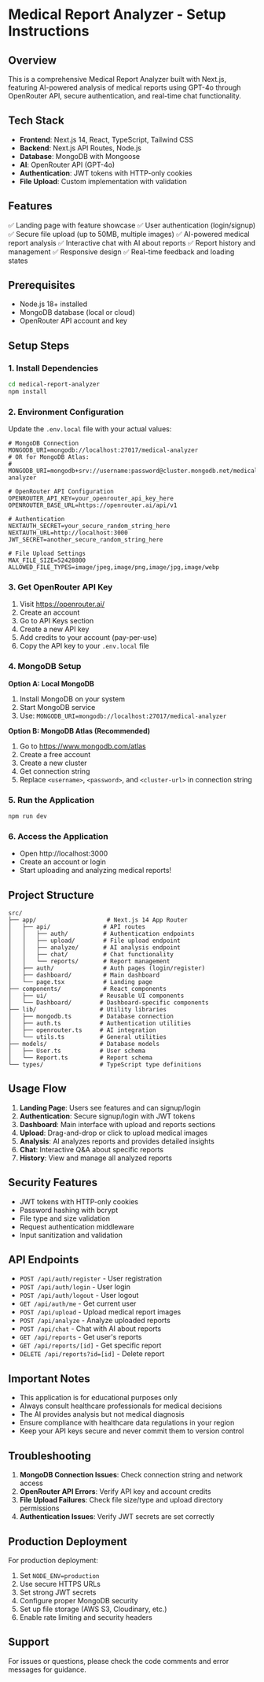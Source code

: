 # Medical Report Analyzer - Setup Instructions

## Overview
This is a comprehensive Medical Report Analyzer built with Next.js, featuring AI-powered analysis of medical reports using GPT-4o through OpenRouter API, secure authentication, and real-time chat functionality.

## Tech Stack
- **Frontend**: Next.js 14, React, TypeScript, Tailwind CSS
- **Backend**: Next.js API Routes, Node.js
- **Database**: MongoDB with Mongoose
- **AI**: OpenRouter API (GPT-4o)
- **Authentication**: JWT tokens with HTTP-only cookies
- **File Upload**: Custom implementation with validation

## Features
✅ Landing page with feature showcase
✅ User authentication (login/signup)
✅ Secure file upload (up to 50MB, multiple images)
✅ AI-powered medical report analysis
✅ Interactive chat with AI about reports
✅ Report history and management
✅ Responsive design
✅ Real-time feedback and loading states

## Prerequisites
- Node.js 18+ installed
- MongoDB database (local or cloud)
- OpenRouter API account and key

## Setup Steps

### 1. Install Dependencies
```bash
cd medical-report-analyzer
npm install
```

### 2. Environment Configuration
Update the `.env.local` file with your actual values:

```env
# MongoDB Connection
MONGODB_URI=mongodb://localhost:27017/medical-analyzer
# OR for MongoDB Atlas:
# MONGODB_URI=mongodb+srv://username:password@cluster.mongodb.net/medical-analyzer

# OpenRouter API Configuration
OPENROUTER_API_KEY=your_openrouter_api_key_here
OPENROUTER_BASE_URL=https://openrouter.ai/api/v1

# Authentication
NEXTAUTH_SECRET=your_secure_random_string_here
NEXTAUTH_URL=http://localhost:3000
JWT_SECRET=another_secure_random_string_here

# File Upload Settings
MAX_FILE_SIZE=52428800
ALLOWED_FILE_TYPES=image/jpeg,image/png,image/jpg,image/webp
```

### 3. Get OpenRouter API Key
1. Visit https://openrouter.ai/
2. Create an account
3. Go to API Keys section
4. Create a new API key
5. Add credits to your account (pay-per-use)
6. Copy the API key to your `.env.local` file

### 4. MongoDB Setup
**Option A: Local MongoDB**
1. Install MongoDB on your system
2. Start MongoDB service
3. Use: `MONGODB_URI=mongodb://localhost:27017/medical-analyzer`

**Option B: MongoDB Atlas (Recommended)**
1. Go to https://www.mongodb.com/atlas
2. Create a free account
3. Create a new cluster
4. Get connection string
5. Replace `<username>`, `<password>`, and `<cluster-url>` in connection string

### 5. Run the Application
```bash
npm run dev
```

### 6. Access the Application
- Open http://localhost:3000
- Create an account or login
- Start uploading and analyzing medical reports!

## Project Structure
```
src/
├── app/                    # Next.js 14 App Router
│   ├── api/               # API routes
│   │   ├── auth/          # Authentication endpoints
│   │   ├── upload/        # File upload endpoint
│   │   ├── analyze/       # AI analysis endpoint
│   │   ├── chat/          # Chat functionality
│   │   └── reports/       # Report management
│   ├── auth/              # Auth pages (login/register)
│   ├── dashboard/         # Main dashboard
│   └── page.tsx           # Landing page
├── components/            # React components
│   ├── ui/               # Reusable UI components
│   └── Dashboard/        # Dashboard-specific components
├── lib/                  # Utility libraries
│   ├── mongodb.ts        # Database connection
│   ├── auth.ts           # Authentication utilities
│   ├── openrouter.ts     # AI integration
│   └── utils.ts          # General utilities
├── models/               # Database models
│   ├── User.ts           # User schema
│   └── Report.ts         # Report schema
└── types/                # TypeScript type definitions
```

## Usage Flow
1. **Landing Page**: Users see features and can signup/login
2. **Authentication**: Secure signup/login with JWT tokens
3. **Dashboard**: Main interface with upload and reports sections
4. **Upload**: Drag-and-drop or click to upload medical images
5. **Analysis**: AI analyzes reports and provides detailed insights
6. **Chat**: Interactive Q&A about specific reports
7. **History**: View and manage all analyzed reports

## Security Features
- JWT tokens with HTTP-only cookies
- Password hashing with bcrypt
- File type and size validation
- Request authentication middleware
- Input sanitization and validation

## API Endpoints
- `POST /api/auth/register` - User registration
- `POST /api/auth/login` - User login
- `POST /api/auth/logout` - User logout
- `GET /api/auth/me` - Get current user
- `POST /api/upload` - Upload medical report images
- `POST /api/analyze` - Analyze uploaded reports
- `POST /api/chat` - Chat with AI about reports
- `GET /api/reports` - Get user's reports
- `GET /api/reports/[id]` - Get specific report
- `DELETE /api/reports?id=[id]` - Delete report

## Important Notes
- This application is for educational purposes only
- Always consult healthcare professionals for medical decisions
- The AI provides analysis but not medical diagnosis
- Ensure compliance with healthcare data regulations in your region
- Keep your API keys secure and never commit them to version control

## Troubleshooting
1. **MongoDB Connection Issues**: Check connection string and network access
2. **OpenRouter API Errors**: Verify API key and account credits
3. **File Upload Failures**: Check file size/type and upload directory permissions
4. **Authentication Issues**: Verify JWT secrets are set correctly

## Production Deployment
For production deployment:
1. Set `NODE_ENV=production`
2. Use secure HTTPS URLs
3. Set strong JWT secrets
4. Configure proper MongoDB security
5. Set up file storage (AWS S3, Cloudinary, etc.)
6. Enable rate limiting and security headers

## Support
For issues or questions, please check the code comments and error messages for guidance.